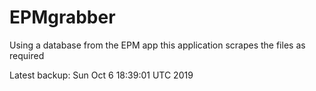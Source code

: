 # EPMgrabber
Using a database from the EPM app this application scrapes the files as required


Latest backup: Sun Oct 6 18:39:01 UTC 2019
